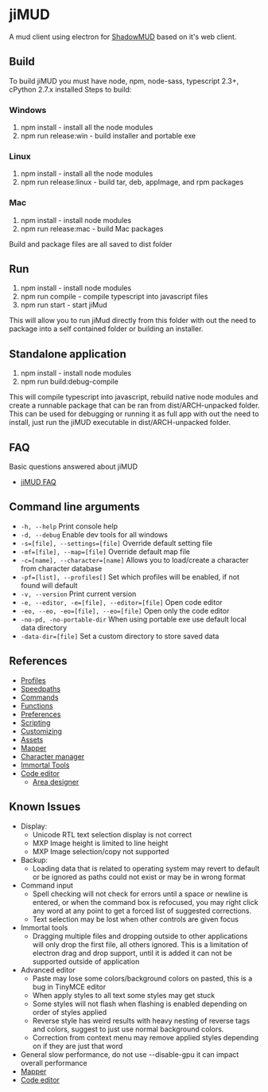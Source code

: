 # jiMUD

A mud client using electron for [ShadowMUD](http://www.shadowmud.com) based on it's web client.

## Build

  To build jiMUD you must have node, npm, node-sass, typescript 2.3+, cPython 2.7.x installed
  Steps to build:

### Windows

1. npm install - install all the node modules
1. npm run release:win - build installer and portable exe

### Linux

1. npm install - install all the node modules
1. npm run release:linux - build tar, deb, appImage, and rpm packages

### Mac

1. npm install - install node modules
1. npm run release:mac - build Mac packages

Build and package files are all saved to dist folder

## Run

1. npm install - install node modules
1. npm run compile - compile typescript into javascript files
1. npm run start - start jiMud

This will allow you to run jiMud directly from this folder with out the need to
package into a self contained folder or building an installer.

## Standalone application

1. npm install - install node modules
1. npm run build:debug-compile

This will compile typescript into javascript, rebuild native node modules and create
a runnable package that can be ran from dist/ARCH-unpacked folder. This can be used
for debugging or running it as full app with out the need to install, just run
the jiMUD executable in dist/ARCH-unpacked folder.

## FAQ

Basic questions answered about jiMUD

- [jiMUD FAQ](docs/faq.md)

## Command line arguments

- `-h, --help`                                Print console help
- `-d, --debug`                               Enable dev tools for all windows
- `-s=[file], --settings=[file]`               Override default setting file
- `-mf=[file], --map=[file]`                  Override default map file
- `-c=[name], --character=[name]`             Allows you to load/create a character from character database
- `-pf=[list], --profiles[]`                  Set which profiles will be enabled, if not found will default
- `-v, --version`                             Print current version
- `-e, --editor, -e=[file], --editor=[file]`  Open code editor
- `-eo, --eo, -eo=[file], --eo=[file]`        Open only the code editor
- `-no-pd, -no-portable-dir`                  When using portable exe use default local data directory
- `-data-dir=[file]`                          Set a custom directory to store saved data

## References

- [Profiles](docs/profiles.md)
- [Speedpaths](docs/speedpaths.md)
- [Commands](docs/commands.md)
- [Functions](docs/functions.md)
- [Preferences](docs/preferences.md)
- [Scripting](docs/scripting.md)
- [Customizing](docs/customizing.md)
- [Assets](docs/assets.md)
- [Mapper](docs/mapper.md)
- [Character manager](docs/character.manager.md)
- [Immortal Tools](docs/immortal.md)
- [Code editor](docs/codeeditor.md)
  - [Area designer](docs/codeeditor.designer.md)

## Known Issues

- Display:
  - Unicode RTL text selection display is not correct
  - MXP Image height is limited to line height
  - MXP Image selection/copy not supported
- Backup:
  - Loading data that is related to operating system may revert to default or be ignored as paths could not exist or may be in wrong format
- Command input
  - Spell checking will not check for errors until a space or newline is entered, or when the command box is refocused, you may right click any word at any point to get a forced list of suggested corrections.
  - Text selection may be lost when other controls are given focus
- Immortal tools
  - Dragging multiple files and dropping outside to other applications will only drop the first file, all others ignored. This is a limitation of electron drag and drop support, until it is added it can not be supported outside of application
- Advanced editor
  - Paste may lose some colors/background colors on pasted, this is a bug in TinyMCE editor
  - When apply styles to all text some styles may get stuck
  - Some styles will not flash when flashing is enabled depending on order of styles applied
  - Reverse style has weird results with heavy nesting of reverse tags and colors, suggest to just use normal background colors.
  - Correction from context menu may remove applied styles depending on if they are just that word
- General slow performance, do not use --disable-gpu it can impact overall performance
- [Mapper](docs/mapper.md#know-issues)
- [Code editor](docs/codeeditor.md#know-issues)
